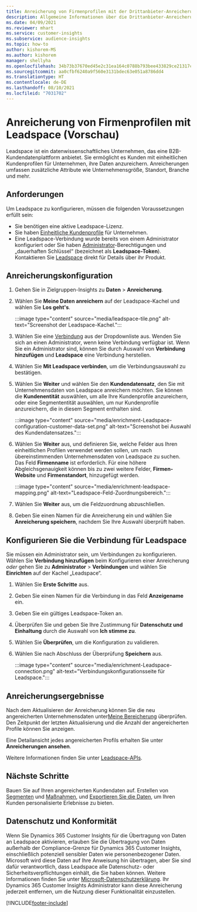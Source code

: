 ```yaml
---
title: Anreicherung von Firmenprofilen mit der Drittanbieter-Anreicherung Leadspace
description: Allgemeine Informationen über die Drittanbieter-Anreicherung von Leadspace.
ms.date: 04/09/2021
ms.reviewer: mhart
ms.service: customer-insights
ms.subservice: audience-insights
ms.topic: how-to
author: kishorem-MS
ms.author: kishorem
manager: shellyha
ms.openlocfilehash: 34b73b37670ed45e2c31ea164c0788b793bee433829ce21317c83903f3fca1fe
ms.sourcegitcommit: aa0cfbf6240a9f560e3131bdec63e051a8786dd4
ms.translationtype: HT
ms.contentlocale: de-DE
ms.lasthandoff: 08/10/2021
ms.locfileid: "7031702"
---
```

# <a name="enrichment-of-company-profiles-with-leadspace-preview"></a>Anreicherung von Firmenprofilen mit Leadspace (Vorschau)

Leadspace ist ein datenwissenschaftliches Unternehmen, das eine B2B-Kundendatenplattform anbietet. Sie ermöglicht es Kunden mit einheitlichen Kundenprofilen für Unternehmen, ihre Daten anzureichern. Anreicherungen umfassen zusätzliche Attribute wie Unternehmensgröße, Standort, Branche und mehr.

## <a name="prerequisites"></a>Anforderungen

Um Leadspace zu konfigurieren, müssen die folgenden Voraussetzungen erfüllt sein:

- Sie benötigen eine aktive Leadspace-Lizenz.
- Sie haben [Einheitliche Kundenprofile](customer-profiles.md) für Unternehmen.
- Eine Leadspace-Verbindung wurde bereits von einem Administrator konfiguriert oder Sie haben [Administrator](permissions.md#administrator)-Berechtigungen und „dauerhaften Schlüssel“ (bezeichnet als **Leadspace-Token**). Kontaktieren Sie [Leadspace](https://www.leadspace.com/products/leadspace-on-demand/) direkt für Details über ihr Produkt.

## <a name="configure-the-enrichment"></a>Anreicherungskonfiguration

1. Gehen Sie in Zielgruppen-Insights zu **Daten** > **Anreicherung**.

1. Wählen Sie **Meine Daten anreichern** auf der Leadspace-Kachel und wählen Sie **Los geht's**.

   :::image type="content" source="media/leadspace-tile.png" alt-text="Screenshot der Leadspace-Kachel.":::

1. Wählen Sie eine [Verbindung](connections.md) aus der Dropdownliste aus. Wenden Sie sich an einen Administrator, wenn keine Verbindung verfügbar ist. Wenn Sie ein Administrator sind, können Sie durch Auswahl von **Verbindung hinzufügen** und **Leadspace** eine Verbindung herstellen. 

1. Wählen Sie **Mit Leadspace verbinden**, um die Verbindungsauswahl zu bestätigen.

1. Wählen Sie **Weiter** und wählen Sie den **Kundendatensatz**, den Sie mit Unternehmensdaten von Leadspace anreichern möchten. Sie können die **Kundenentität** auswählen, um alle Ihre Kundenprofile anzureichern, oder eine Segmententität auswählen, um nur Kundenprofile anzureichern, die in diesem Segment enthalten sind.

    :::image type="content" source="media/enrichment-Leadspace-configuration-customer-data-set.png" alt-text="Screenshot bei Auswahl des Kundendatensatzes.":::

1. Wählen Sie **Weiter** aus, und definieren Sie, welche Felder aus Ihren einheitlichen Profilen verwendet werden sollen, um nach übereinstimmenden Unternehmensdaten von Leadspace zu suchen. Das Feld **Firmenname** ist erforderlich. Für eine höhere Abgleichsgenauigkeit können bis zu zwei weitere Felder, **Firmen-Website** und **Firmenstandort**, hinzugefügt werden.

   :::image type="content" source="media/enrichment-leadspace-mapping.png" alt-text="Leadspace-Feld-Zuordnungsbereich.":::

1. Wählen Sie **Weiter** aus, um die Feldzuordnung abzuschließen.

1. Geben Sie einen Namen für die Anreicherung ein und wählen Sie **Anreicherung speichern**, nachdem Sie Ihre Auswahl überprüft haben.


## <a name="configure-the-connection-for-leadspace"></a>Konfigurieren Sie die Verbindung für Leadspace 

Sie müssen ein Administrator sein, um Verbindungen zu konfigurieren. Wählen Sie **Verbindung hinzufügen** beim Konfigurieren einer Anreicherung *oder* gehen Sie zu **Administrator** > **Verbindungen** und wählen Sie **Einrichten** auf der Kachel „Leadspace“.

1. Wählen Sie **Erste Schritte** aus. 

1. Geben Sie einen Namen für die Verbindung in das Feld **Anzeigename** ein.

1. Geben Sie ein gültiges Leadspace-Token an.

1. Überprüfen Sie und geben Sie Ihre Zustimmung für **Datenschutz und Einhaltung** durch die Auswahl von **Ich stimme zu**.

1. Wählen Sie **Überprüfen**, um die Konfiguration zu validieren.

1. Wählen Sie nach Abschluss der Überprüfung **Speichern** aus.
   
   :::image type="content" source="media/enrichment-Leadspace-connection.png" alt-text="Verbindungskonfigurationsseite für Leadspace.":::

## <a name="enrichment-results"></a>Anreicherungsergebnisse

Nach dem Aktualisieren der Anreicherung können Sie die neu angereicherten Unternehmensdaten unter[Meine Bereicherung](enrichment-hub.md) überprüfen. Den Zeitpunkt der letzten Aktualisierung und die Anzahl der angereicherten Profile können Sie anzeigen.

Eine Detailansicht jedes angereicherten Profils erhalten Sie unter **Anreicherungen ansehen**.

Weitere Informationen finden Sie unter [Leadspace-APIs](https://support.leadspace.com/hc/en-us/sections/201997649-API).

## <a name="next-steps"></a>Nächste Schritte

Bauen Sie auf Ihren angereicherten Kundendaten auf. Erstellen von [Segmenten](segments.md) und [Maßnahmen](measures.md), und [Exportieren Sie die Daten](export-destinations.md),  um Ihren Kunden personalisierte Erlebnisse zu bieten.

## <a name="data-privacy-and-compliance"></a>Datenschutz und Konformität

Wenn Sie Dynamics 365 Customer Insights für die Übertragung von Daten an Leadspace aktivieren, erlauben Sie die Übertragung von Daten außerhalb der Compliance-Grenze für Dynamics 365 Customer Insights, einschließlich potenziell sensibler Daten wie personenbezogener Daten. Microsoft wird diese Daten auf Ihre Anweisung hin übertragen, aber Sie sind dafür verantwortlich, dass Leadspace alle Datenschutz- oder Sicherheitsverpflichtungen einhält, die Sie haben können. Weitere Informationen finden Sie unter [Microsoft-Datenschutzerklärung](https://go.microsoft.com/fwlink/?linkid=396732).
Ihr Dynamics 365 Customer Insights Administrator kann diese Anreicherung jederzeit entfernen, um die Nutzung dieser Funktionalität einzustellen.


[!INCLUDE[footer-include](../includes/footer-banner.md)]

